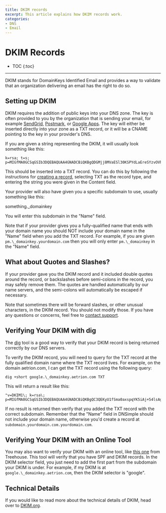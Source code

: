 ```yaml
---
title: DKIM records
excerpt: This article explains how DKIM records work.
categories:
- DNS
- Email
---
```


# DKIM Records

* TOC
{:toc}

---

DKIM stands for DomainKeys Identified Email and provides a way to validate that an organization delivering an email has the right to do so.

## Setting up DKIM

DKIM requires the addition of public keys into your DNS zone. The key is often provided to you by the organization that is sending your email, for example [SendGrid](https://sendgrid.com/docs/Glossary/dkim.html), [Postmark](http://support.postmarkapp.com/customer/portal/articles/64739-what-is-dkim-), or [Google Apps](https://support.google.com/a/answer/174124?hl=en). The key will either be inserted directly into your zone as a TXT record, or it will be a CNAME pointing to the key in your provider's DNS.

If you are given a string representing the DKIM, it will usually look something like this:

    k=rsa; t=s; p=MIGfMA0GCSqGSIb3DQEBAQUAA4GNADCBiQKBgQDGMjj8MVaESl30KSPYdLaEreSYzvOVh15u9YKAmTLgk1ecr4BCRq3Vkg3Xa2QrEQWbIvQj9FNqBYOr3XIczzU8gkK5Kh42P4C3DgNiBvlNNk2BlA5ITN/EvVAn/ImjoGq5IrcO+hAj2iSAozYTEpJAKe0NTrj49CIkj5JI6ibyJwIDAQAB

This should be inserted into a TXT record. You can do this by following the instructions for [creating a record](http://support.dnsimple.com/articles/advanced-editor/#create-a-record), selecting TXT as the record type, and entering the string you were given in the Content field.

Your provider will also have given you a specific subdomain to use, usually something like this:

   something.\_domainkey

You will enter this subdomain in the "Name" field.

Note that if your provider gives you a fully-qualified name that ends with your domain name you should NOT include your domain name in the "Name" field when you add the TXT record. For example, if you are given `pm.\_domainkey.yourdomain.com` then you will only enter `pm.\_domainkey` in the "Name" field.

## What about Quotes and Slashes?

If your provider gave you the DKIM record and it included double quotes around the record, or backslashes before semi-colons in the record, you may safely remove them. The quotes are handled automatically by our name servers, and the semi-colons will automatically be escaped if necessary.

Note that sometimes there will be forward slashes, or other unusual characters, in the DKIM record. You should not modify those. If you have any questions or concerns, feel free to [contact support](https://dnsimple.com/contact).

## Verifying Your DKIM with dig

The [dig](https://newsletter.dnsimple.com/how-to-dig/) tool is a good way to verify that your DKIM record is being returned correctly by our DNS servers.

To verify the DKIM record, you will need to query for the TXT record at the fully qualified domain name where the TXT record lives. For example, on the domain aetrion.com, I can get the TXT record using the following query:

    dig +short google.\_domainkey.aetrion.com TXT

This will return a result like this:

    "v=DKIM1\; k=rsa\; p=MIGfMA0GCSqGSIb3DQEBAQUAA4GNADCBiQKBgQC3QEKyU1fSma0axspqYK5iAj+54lsAg4qRRCnpKK68hawSd8zpsDz77ntGCR0X2mHVvkf0WEOIqaspaG/A5IGxieiWer+wBX8lW2tE4NHTE0PLhHqL0uD2sif2pKoPR3Wr6n/rbiihGYCIzvuY4/U5GigNUGls/QUbCPRyzho30wIDAQAB"

If no result is returned then verify that you added the TXT record with the correct subdomain. Remember that the "Name" field in DNSimple should not include your domain name, otherwise you'd create a record at `subdomain.yourdomain.com.yourdomain.com`.

## Verifying Your DKIM with an Online Tool

You may also want to verify your DKIM with an online tool, like [this one](https://www.mail-tester.com/spf-dkim-check) from Treehouse. This tool will verify that you have SPF and DKIM records. In the DKIM selector field, you just need to add the first part from the subdomain your DKIM is under. For example, if my DKIM is at `google.\_domainkey.aetrion.com`, then the DKIM selector is "google".

## Technical Details

If you would like to read more about the technical details of DKIM, head over to [DKIM.org](http://www.dkim.org/).
